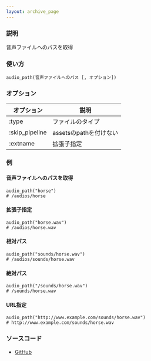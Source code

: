 ```yaml
---
layout: archive_page
---
```

### 説明
音声ファイルへのパスを取得

### 使い方
    audio_path(音声ファイルへのパス [, オプション])

### オプション

オプション          | 説明
---------------|-----------------
:type          | ファイルのタイプ
:skip_pipeline | assetsのpathを付けない
:extname       | 拡張子指定

### 例
#### 音声ファイルへのパスを取得
    audio_path("horse")
    # /audios/horse

#### 拡張子指定
    audio_path("horse.wav")
    # /audios/horse.wav

#### 相対パス
    audio_path("sounds/horse.wav")
    # /audios/sounds/horse.wav

#### 絶対パス
    audio_path("/sounds/horse.wav")
    # /sounds/horse.wav

#### URL指定
    audio_path("http://www.example.com/sounds/horse.wav")
    # http://www.example.com/sounds/horse.wav

### ソースコード
* [GitHub](https://github.com/rails/rails/blob/ac30e389ecfa0e26e3d44c1eda8488ddf63b3ecc/actionview/lib/action_view/helpers/asset_url_helper.rb#L426)